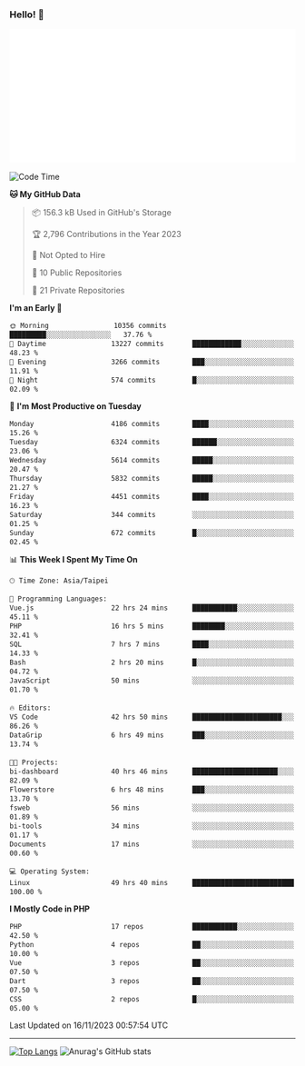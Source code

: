 ### Hello! 👋

![Metrics](/metrics.classic.svg)

<!--START_SECTION:waka-->
![Code Time](http://img.shields.io/badge/Code%20Time-824%20hrs%2047%20mins-blue)

**🐱 My GitHub Data** 

> 📦 156.3 kB Used in GitHub's Storage 
 > 
> 🏆 2,796 Contributions in the Year 2023
 > 
> 🚫 Not Opted to Hire
 > 
> 📜 10 Public Repositories 
 > 
> 🔑 21 Private Repositories 
 > 
**I'm an Early 🐤** 

```text
🌞 Morning                10356 commits       █████████░░░░░░░░░░░░░░░░   37.76 % 
🌆 Daytime                13227 commits       ████████████░░░░░░░░░░░░░   48.23 % 
🌃 Evening                3266 commits        ███░░░░░░░░░░░░░░░░░░░░░░   11.91 % 
🌙 Night                  574 commits         █░░░░░░░░░░░░░░░░░░░░░░░░   02.09 % 
```
📅 **I'm Most Productive on Tuesday** 

```text
Monday                   4186 commits        ████░░░░░░░░░░░░░░░░░░░░░   15.26 % 
Tuesday                  6324 commits        ██████░░░░░░░░░░░░░░░░░░░   23.06 % 
Wednesday                5614 commits        █████░░░░░░░░░░░░░░░░░░░░   20.47 % 
Thursday                 5832 commits        █████░░░░░░░░░░░░░░░░░░░░   21.27 % 
Friday                   4451 commits        ████░░░░░░░░░░░░░░░░░░░░░   16.23 % 
Saturday                 344 commits         ░░░░░░░░░░░░░░░░░░░░░░░░░   01.25 % 
Sunday                   672 commits         █░░░░░░░░░░░░░░░░░░░░░░░░   02.45 % 
```


📊 **This Week I Spent My Time On** 

```text
🕑︎ Time Zone: Asia/Taipei

💬 Programming Languages: 
Vue.js                   22 hrs 24 mins      ███████████░░░░░░░░░░░░░░   45.11 % 
PHP                      16 hrs 5 mins       ████████░░░░░░░░░░░░░░░░░   32.41 % 
SQL                      7 hrs 7 mins        ████░░░░░░░░░░░░░░░░░░░░░   14.33 % 
Bash                     2 hrs 20 mins       █░░░░░░░░░░░░░░░░░░░░░░░░   04.72 % 
JavaScript               50 mins             ░░░░░░░░░░░░░░░░░░░░░░░░░   01.70 % 

🔥 Editors: 
VS Code                  42 hrs 50 mins      ██████████████████████░░░   86.26 % 
DataGrip                 6 hrs 49 mins       ███░░░░░░░░░░░░░░░░░░░░░░   13.74 % 

🐱‍💻 Projects: 
bi-dashboard             40 hrs 46 mins      █████████████████████░░░░   82.09 % 
Flowerstore              6 hrs 48 mins       ███░░░░░░░░░░░░░░░░░░░░░░   13.70 % 
fsweb                    56 mins             ░░░░░░░░░░░░░░░░░░░░░░░░░   01.89 % 
bi-tools                 34 mins             ░░░░░░░░░░░░░░░░░░░░░░░░░   01.17 % 
Documents                17 mins             ░░░░░░░░░░░░░░░░░░░░░░░░░   00.60 % 

💻 Operating System: 
Linux                    49 hrs 40 mins      █████████████████████████   100.00 % 
```

**I Mostly Code in PHP** 

```text
PHP                      17 repos            ███████████░░░░░░░░░░░░░░   42.50 % 
Python                   4 repos             ██░░░░░░░░░░░░░░░░░░░░░░░   10.00 % 
Vue                      3 repos             ██░░░░░░░░░░░░░░░░░░░░░░░   07.50 % 
Dart                     3 repos             ██░░░░░░░░░░░░░░░░░░░░░░░   07.50 % 
CSS                      2 repos             █░░░░░░░░░░░░░░░░░░░░░░░░   05.00 % 
```




 Last Updated on 16/11/2023 00:57:54 UTC
<!--END_SECTION:waka-->

<hr>

<span style="display:inline-block">[![Top Langs](https://github-readme-stats.vercel.app/api/top-langs/?username=maureendadap&layout=compact&theme=transparent)](https://github.com/anuraghazra/github-readme-stats)</span>
<span style="display:inline-block">![Anurag's GitHub stats](https://github-readme-stats.vercel.app/api?username=maureendadap&show_icons=true&theme=transparent&count_private=true)</span>

<!--
**MaureenDadap/maureendadap** is a ✨ _special_ ✨ repository because its `README.md` (this file) appears on your GitHub profile.

Here are some ideas to get you started:

- 🔭 I’m currently working on ...
- 🌱 I’m currently learning ...
- 👯 I’m looking to collaborate on ...
- 🤔 I’m looking for help with ...
- 💬 Ask me about ...
- 📫 How to reach me: ...
- 😄 Pronouns: ...
- ⚡ Fun fact: ...
-->
